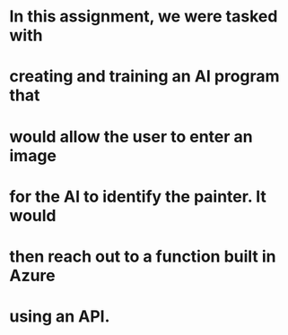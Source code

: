# In this assignment, we were tasked with
# creating and training an AI program that
# would allow the user to enter an image 
# for the AI to identify the painter. It would 
# then reach out to a function built in Azure 
# using an API.
